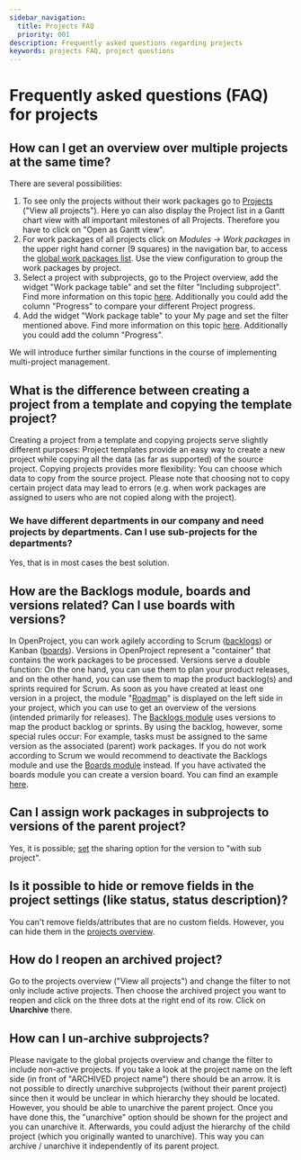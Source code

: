 ```yaml
---
sidebar_navigation:
  title: Projects FAQ
  priority: 001
description: Frequently asked questions regarding projects
keywords: projects FAQ, project questions
---
```


# Frequently asked questions (FAQ) for projects

## How can I get an overview over multiple projects at the same time?

There are several possibilities:

1. To see only the projects without their work packages go to [Projects](../#projects-list) ("View all projects"). Here yo can also display the Project list in a Gantt chart view with all important milestones of all Projects. Therefore you have to click on "Open as Gantt view".
2. For work packages of all projects click on *Modules -> Work packages* in the upper right hand corner (9 squares) in the navigation bar, to access the [global work packages list](../#global-work-packages-list). Use the view configuration to group the work packages by project.
3. Select a project with subprojects, go to the Project overview, add the widget "Work package table" and set the filter "Including subproject". Find more information on this topic [here](../../project-overview/#add-a-widget-to-the-project-overview). Additionally you could add the column "Progress" to compare your different Project progress.
4. Add the widget "Work package table" to your My page and set the filter mentioned above. Find more information on this topic [here](../../../getting-started/my-page/#configure-the-my-page). Additionally you could add the column "Progress".

We will introduce further similar functions in the course of implementing multi-project management. 

## What is the difference between creating a project from a template and copying the template project?

Creating a project from a template and copying projects serve slightly different purposes: Project templates provide an easy way to create a new project while copying all the data (as far as supported) of the source project.
Copying projects provides more flexibility: You can choose which data to copy from the source project. Please note that choosing not to copy certain project data may lead to errors (e.g. when work packages are assigned to users who are not copied along with the project).

### We have different departments in our company and need projects by departments. Can I use sub-projects for the departments?

Yes, that is in most cases the best solution.

## How are the Backlogs module, boards and versions related? Can I use boards with versions?

In OpenProject, you can work agilely according to Scrum ([backlogs](../../backlogs-scrum)) or Kanban ([boards](../../agile-boards)). Versions in OpenProject represent a "container" that contains the work packages to be processed.
Versions serve a double function: On the one hand, you can use them to plan your product releases, and on the other hand, you can use them to map the product backlog(s) and sprints required for Scrum.
As soon as you have created at least one version in a project, the module "[Roadmap](../../roadmap)" is displayed on the left side in your project, which you can use to get an overview of the versions (intended primarily for releases).
The [Backlogs module](../../backlogs-scrum) uses versions to map the product backlog or sprints. By using the backlog, however, some special rules occur: For example, tasks must be assigned to the same version as the associated (parent) work packages. 
If you do not work according to Scrum we would recommend to deactivate the Backlogs module and use the [Boards module](../../agile-boards) instead. If you have activated the boards module you can create a version board. You can find an example [here](https://community.openproject.com/projects/openproject/boards/2077).

## Can I assign work packages in subprojects to versions of the parent project?

Yes, it is possible; [set](../project-settings/versions/) the sharing option for the version to "with sub project".

## Is it possible to hide or remove fields in the project settings (like status, status description)?

You can't remove fields/attributes that are no custom fields. However, you can hide them in the [projects overview](../#projects-list).

## How do I reopen an archived project?

Go to the projects overview ("View all projects") and change the filter to not only include active projects. Then choose the archived project you want to reopen and click on the three dots at the right end of its row. Click on **Unarchive** there.

## How can I un-archive subprojects?

Please navigate to the global projects overview and change the filter to include non-active projects. If you take a look at the project name on the left side (in front of "ARCHIVED project name") there should be an arrow. It is not possible to directly unarchive subprojects (without their parent project) since then it would be unclear in which hierarchy they should be located.
However, you should be able to unarchive the parent project. Once you have done this, the "unarchive" option should be shown for the project and you can unarchive it.
Afterwards, you could adjust the hierarchy of the child project (which you originally wanted to unarchive). This way you can archive / unarchive it independently of its parent project.
